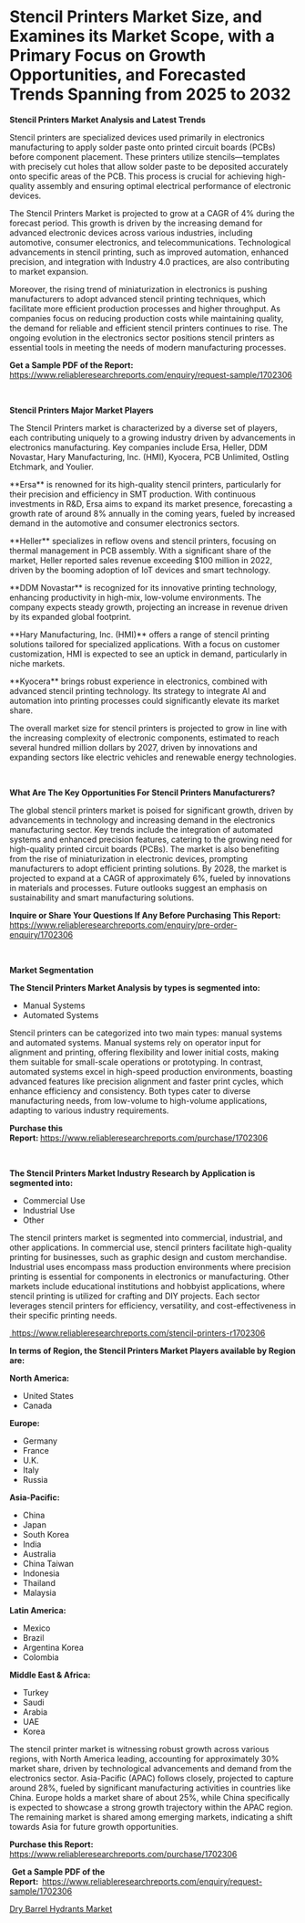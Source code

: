 <p><h1>Stencil Printers Market Size, and Examines its Market Scope, with a Primary Focus on Growth Opportunities, and Forecasted Trends Spanning from 2025 to 2032</h1></p><p><strong>Stencil Printers Market Analysis and Latest Trends</strong></p>
<p><p>Stencil printers are specialized devices used primarily in electronics manufacturing to apply solder paste onto printed circuit boards (PCBs) before component placement. These printers utilize stencils—templates with precisely cut holes that allow solder paste to be deposited accurately onto specific areas of the PCB. This process is crucial for achieving high-quality assembly and ensuring optimal electrical performance of electronic devices.</p><p>The Stencil Printers Market is projected to grow at a CAGR of 4% during the forecast period. This growth is driven by the increasing demand for advanced electronic devices across various industries, including automotive, consumer electronics, and telecommunications. Technological advancements in stencil printing, such as improved automation, enhanced precision, and integration with Industry 4.0 practices, are also contributing to market expansion.</p><p>Moreover, the rising trend of miniaturization in electronics is pushing manufacturers to adopt advanced stencil printing techniques, which facilitate more efficient production processes and higher throughput. As companies focus on reducing production costs while maintaining quality, the demand for reliable and efficient stencil printers continues to rise. The ongoing evolution in the electronics sector positions stencil printers as essential tools in meeting the needs of modern manufacturing processes.</p></p>
<p><strong>Get a Sample PDF of the Report:&nbsp;</strong> <a href="https://www.reliableresearchreports.com/enquiry/request-sample/1702306?utm_campaign=3265&utm_medium=2&utm_source=Github&utm_content=ia&utm_term=10042025&utm_id=stencil-printers">https://www.reliableresearchreports.com/enquiry/request-sample/1702306</a></p>
<p>&nbsp;</p>
<p><strong>Stencil Printers Major Market Players</strong></p>
<p><p>The Stencil Printers market is characterized by a diverse set of players, each contributing uniquely to a growing industry driven by advancements in electronics manufacturing. Key companies include Ersa, Heller, DDM Novastar, Hary Manufacturing, Inc. (HMI), Kyocera, PCB Unlimited, Ostling Etchmark, and Youlier. </p><p>**Ersa** is renowned for its high-quality stencil printers, particularly for their precision and efficiency in SMT production. With continuous investments in R&D, Ersa aims to expand its market presence, forecasting a growth rate of around 8% annually in the coming years, fueled by increased demand in the automotive and consumer electronics sectors.</p><p>**Heller** specializes in reflow ovens and stencil printers, focusing on thermal management in PCB assembly. With a significant share of the market, Heller reported sales revenue exceeding $100 million in 2022, driven by the booming adoption of IoT devices and smart technology.</p><p>**DDM Novastar** is recognized for its innovative printing technology, enhancing productivity in high-mix, low-volume environments. The company expects steady growth, projecting an increase in revenue driven by its expanded global footprint.</p><p>**Hary Manufacturing, Inc. (HMI)** offers a range of stencil printing solutions tailored for specialized applications. With a focus on customer customization, HMI is expected to see an uptick in demand, particularly in niche markets.</p><p>**Kyocera** brings robust experience in electronics, combined with advanced stencil printing technology. Its strategy to integrate AI and automation into printing processes could significantly elevate its market share.</p><p>The overall market size for stencil printers is projected to grow in line with the increasing complexity of electronic components, estimated to reach several hundred million dollars by 2027, driven by innovations and expanding sectors like electric vehicles and renewable energy technologies.</p></p>
<p>&nbsp;</p>
<p><strong>What Are The Key Opportunities For Stencil Printers Manufacturers?</strong></p>
<p><p>The global stencil printers market is poised for significant growth, driven by advancements in technology and increasing demand in the electronics manufacturing sector. Key trends include the integration of automated systems and enhanced precision features, catering to the growing need for high-quality printed circuit boards (PCBs). The market is also benefiting from the rise of miniaturization in electronic devices, prompting manufacturers to adopt efficient printing solutions. By 2028, the market is projected to expand at a CAGR of approximately 6%, fueled by innovations in materials and processes. Future outlooks suggest an emphasis on sustainability and smart manufacturing solutions.</p></p>
<p><strong>Inquire or Share Your Questions If Any Before Purchasing This Report:</strong> <a href="https://www.reliableresearchreports.com/enquiry/pre-order-enquiry/1702306?utm_campaign=3265&utm_medium=2&utm_source=Github&utm_content=ia&utm_term=10042025&utm_id=stencil-printers">https://www.reliableresearchreports.com/enquiry/pre-order-enquiry/1702306</a></p>
<p>&nbsp;</p>
<p><strong>Market Segmentation</strong></p>
<p><strong>The Stencil Printers Market Analysis by types is segmented into:</strong></p>
<p><ul><li>Manual Systems</li><li>Automated Systems</li></ul></p>
<p><p>Stencil printers can be categorized into two main types: manual systems and automated systems. Manual systems rely on operator input for alignment and printing, offering flexibility and lower initial costs, making them suitable for small-scale operations or prototyping. In contrast, automated systems excel in high-speed production environments, boasting advanced features like precision alignment and faster print cycles, which enhance efficiency and consistency. Both types cater to diverse manufacturing needs, from low-volume to high-volume applications, adapting to various industry requirements.</p></p>
<p><strong>Purchase this Report:&nbsp;</strong><a href="https://www.reliableresearchreports.com/purchase/1702306?utm_campaign=3265&utm_medium=2&utm_source=Github&utm_content=ia&utm_term=10042025&utm_id=stencil-printers">https://www.reliableresearchreports.com/purchase/1702306</a></p>
<p>&nbsp;</p>
<p><strong>The Stencil Printers Market Industry Research by Application is segmented into:</strong></p>
<p><ul><li>Commercial Use</li><li>Industrial Use</li><li>Other</li></ul></p>
<p><p>The stencil printers market is segmented into commercial, industrial, and other applications. In commercial use, stencil printers facilitate high-quality printing for businesses, such as graphic design and custom merchandise. Industrial uses encompass mass production environments where precision printing is essential for components in electronics or manufacturing. Other markets include educational institutions and hobbyist applications, where stencil printing is utilized for crafting and DIY projects. Each sector leverages stencil printers for efficiency, versatility, and cost-effectiveness in their specific printing needs.</p></p>
<p><a href="https://www.reliableresearchreports.com/stencil-printers-r1702306?utm_campaign=3265&utm_medium=2&utm_source=Github&utm_content=ia&utm_term=10042025&utm_id=stencil-printers">&nbsp;https://www.reliableresearchreports.com/stencil-printers-r1702306</a></p>
<p><strong>In terms of Region, the Stencil Printers Market Players available by Region are:</strong></p>
<p>
    <p> <strong> North America: </strong>
        <ul>
            <li>United States</li>
            <li>Canada</li>
        </ul>
        </p> 
    <p> <strong> Europe: </strong>
        <ul>
            <li>Germany</li>
            <li>France</li>
            <li>U.K.</li>
            <li>Italy</li>
            <li>Russia</li>
        </ul>
        </p> 
    <p> <strong> Asia-Pacific: </strong>
        <ul>
            <li>China</li>
            <li>Japan</li>
            <li>South Korea</li>
            <li>India</li>
            <li>Australia</li>
            <li>China Taiwan</li>
            <li>Indonesia</li>
            <li>Thailand</li>
            <li>Malaysia</li>
        </ul>
        </p> 
    <p> <strong> Latin America: </strong>
        <ul>
            <li>Mexico</li>
            <li>Brazil</li>
            <li>Argentina Korea</li>
            <li>Colombia</li>
        </ul>
        </p> 
    <p> <strong> Middle East & Africa: </strong>
        <ul>
            <li>Turkey</li>
            <li>Saudi</li>
            <li>Arabia</li>
            <li>UAE</li>
            <li>Korea</li>
        </ul>
    </p>
    </p>
<p><p>The stencil printer market is witnessing robust growth across various regions, with North America leading, accounting for approximately 30% market share, driven by technological advancements and demand from the electronics sector. Asia-Pacific (APAC) follows closely, projected to capture around 28%, fueled by significant manufacturing activities in countries like China. Europe holds a market share of about 25%, while China specifically is expected to showcase a strong growth trajectory within the APAC region. The remaining market is shared among emerging markets, indicating a shift towards Asia for future growth opportunities.</p></p>
<p><strong>Purchase this Report: </strong><a href="https://www.reliableresearchreports.com/purchase/1702306?utm_campaign=3265&utm_medium=2&utm_source=Github&utm_content=ia&utm_term=10042025&utm_id=stencil-printers">https://www.reliableresearchreports.com/purchase/1702306</a></p>
<p>&nbsp;<strong>Get a Sample PDF of the Report:&nbsp;&nbsp;</strong><a href="https://www.reliableresearchreports.com/enquiry/request-sample/1702306?utm_campaign=3265&utm_medium=2&utm_source=Github&utm_content=ia&utm_term=10042025&utm_id=stencil-printers">https://www.reliableresearchreports.com/enquiry/request-sample/1702306</a></p>
<p><strong></strong></p>
<p><p><a href="https://github.com/nikkoureta1y/Market-Research-Report-List-1/blob/main/dry-barrel-hydrants-market.md?utm_campaign=3265&utm_medium=2&utm_source=Github&utm_content=ia&utm_term=10042025&utm_id=stencil-printers">Dry Barrel Hydrants Market</a></p></p>
